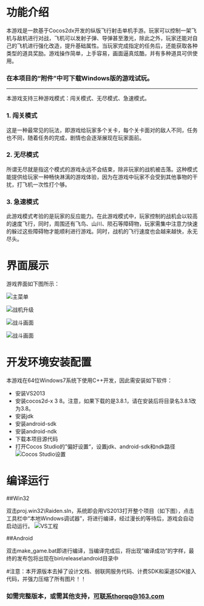 功能介绍
====

本游戏是一款基于Cocos2dx开发的纵版飞行射击单机手游。玩家可以控制一架飞机与敌机进行对战，飞机可以发射子弹、导弹甚至激光，除此之外，玩家还能对自己的飞机进行强化改造，提升基础属性。当玩家完成指定的任务后，还能获取各种类型的道具奖励。游戏操作简单，上手容易，画面逼真炫酷，并有多种道具可供使用。

### 在本项目的“附件”中可下载Windows版的游戏试玩。

----------

本游戏支持三种游戏模式：闯关模式、无尽模式、急速模式。

### 1. 闯关模式
这是一种最常见的玩法，即游戏给玩家多个关卡，每个关卡面对的敌人不同，任务也不同，随着任务的完成，剧情也会逐渐展现在玩家面前。

### 2. 无尽模式
所谓无尽就是指这个模式的游戏永远不会结束，除非玩家的战机被击落。这种模式能提供给玩家一种畅快淋漓的游戏体验，因为在游戏中玩家不会受到其他事物的干扰，打飞机一次性打个够。

### 3. 急速模式
此游戏模式考验的是玩家的反应能力。在此游戏模式中，玩家控制的战机会以较高的速度飞行，同时，周围还有飞鸟、山川、陨石等障碍物，玩家需集中注意力快速的躲过这些障碍物才能顺利进行游戏。同时，战机的飞行速度也会越来越快，永无尽头。

界面展示
====

游戏界面如下图所示：

![主菜单][1]

![战机升级][2]

![战斗画面][3]

![战斗画面][4]

开发环境安装配置
========

本游戏在64位Windows7系统下使用C++开发，因此需安装如下软件：

- 安装VS2013
- 安装cocos2d-x 3 8。注意，如果下载的是3.8.1，请在安装后将目录名3.8.1改为3.8。
- 安装jdk
- 安装android-sdk
- 安装android-ndk
- 下载本项目源代码
- 打开Cocos Studio的”偏好设置“，设置jdk、android-sdk和ndk路径
![Cocos Studio设置][5]

编译运行
====

##Win32

双击proj.win32\Raiden.sln，系统即会用VS2013打开整个项目（如下图），点击工具栏中“本地Windows调试器”，将进行编译，经过漫长的等待后，游戏会自动启动运行。
![VS工程][6]

##Android

双击make_game.bat即进行编译，当编译完成后，将出现”编译成功”的字样，最终的发布包将出现在bin\release\android目录中

#注意：本开源版本去掉了设计文档、弱联网服务代码、计费SDK和渠道SDK接入代码，并强力压缩了所有图片！！
### 如需完整版本，或需其他支持，可联系thorqq@163.com


  [1]: http://upload-images.jianshu.io/upload_images/2397007-3e8a4a5fad6916e5.png?imageMogr2/auto-orient/strip%7CimageView2/2/w/1240
  [2]: http://upload-images.jianshu.io/upload_images/2397007-38b85d2f69a3ec2a.png?imageMogr2/auto-orient/strip%7CimageView2/2/w/1240
  [3]: http://upload-images.jianshu.io/upload_images/2397007-e1f24f84510b70a5.png?imageMogr2/auto-orient/strip%7CimageView2/2/w/1240
  [4]: http://upload-images.jianshu.io/upload_images/2397007-fa6b1cd547e113cc.png?imageMogr2/auto-orient/strip%7CimageView2/2/w/1240
  [5]: http://upload-images.jianshu.io/upload_images/2397007-262cc9a87dba60b5.png?imageMogr2/auto-orient/strip%7CimageView2/2/w/1240
  [6]: http://upload-images.jianshu.io/upload_images/2397007-d8571f0f94c84613.png?imageMogr2/auto-orient/strip%7CimageView2/2/w/1240